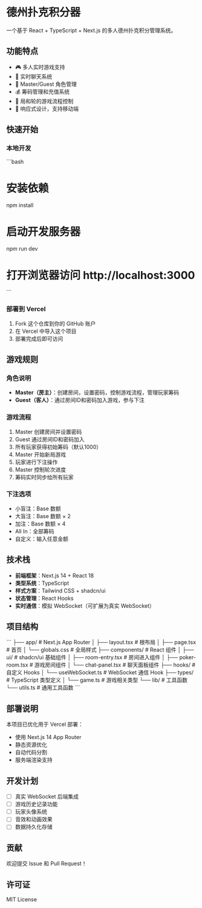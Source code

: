 # 德州扑克积分器

一个基于 React + TypeScript + Next.js 的多人德州扑克积分管理系统。

## 功能特点

- 🎮 多人实时游戏支持
- 💬 实时聊天系统
- 👑 Master/Guest 角色管理
- 💰 筹码管理和充值系统
- 🎯 局和轮的游戏流程控制
- 📱 响应式设计，支持移动端

## 快速开始

### 本地开发

\`\`\`bash
# 安装依赖
npm install

# 启动开发服务器
npm run dev

# 打开浏览器访问 http://localhost:3000
\`\`\`

### 部署到 Vercel

1. Fork 这个仓库到你的 GitHub 账户
2. 在 Vercel 中导入这个项目
3. 部署完成后即可访问

## 游戏规则

### 角色说明
- **Master（房主）**：创建房间，设置密码，控制游戏流程，管理玩家筹码
- **Guest（客人）**：通过房间ID和密码加入游戏，参与下注

### 游戏流程
1. Master 创建房间并设置密码
2. Guest 通过房间ID和密码加入
3. 所有玩家获得初始筹码（默认1000）
4. Master 开始新局游戏
5. 玩家进行下注操作
6. Master 控制轮次进度
7. 筹码实时同步给所有玩家

### 下注选项
- 小盲注：Base 数额
- 大盲注：Base 数额 × 2
- 加注：Base 数额 × 4
- All In：全部筹码
- 自定义：输入任意金额

## 技术栈

- **前端框架**：Next.js 14 + React 18
- **类型系统**：TypeScript
- **样式方案**：Tailwind CSS + shadcn/ui
- **状态管理**：React Hooks
- **实时通信**：模拟 WebSocket（可扩展为真实 WebSocket）

## 项目结构

\`\`\`
├── app/                    # Next.js App Router
│   ├── layout.tsx         # 根布局
│   ├── page.tsx           # 首页
│   └── globals.css        # 全局样式
├── components/            # React 组件
│   ├── ui/               # shadcn/ui 基础组件
│   ├── room-entry.tsx    # 房间进入组件
│   ├── poker-room.tsx    # 游戏房间组件
│   └── chat-panel.tsx    # 聊天面板组件
├── hooks/                # 自定义 Hooks
│   └── useWebSocket.ts   # WebSocket 通信 Hook
├── types/                # TypeScript 类型定义
│   └── game.ts          # 游戏相关类型
└── lib/                  # 工具函数
    └── utils.ts         # 通用工具函数
\`\`\`

## 部署说明

本项目已优化用于 Vercel 部署：

- 使用 Next.js 14 App Router
- 静态资源优化
- 自动代码分割
- 服务端渲染支持

## 开发计划

- [ ] 真实 WebSocket 后端集成
- [ ] 游戏历史记录功能
- [ ] 玩家头像系统
- [ ] 音效和动画效果
- [ ] 数据持久化存储

## 贡献

欢迎提交 Issue 和 Pull Request！

## 许可证

MIT License
